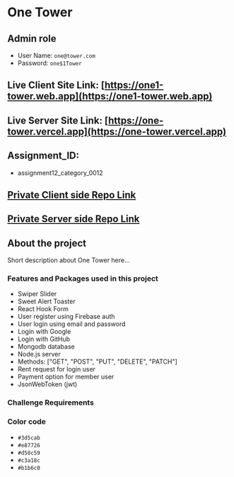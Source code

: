 # One Tower

## Admin role

- User Name: `one@tower.com`
- Password: `one$1Tower`

## Live Client Site Link: [https://one1-tower.web.app](https://one1-tower.web.app)

## Live Server Site Link: [https://one-tower.vercel.app](https://one-tower.vercel.app)

## Assignment_ID:

- assignment12_category_0012

## [Private Client side Repo Link](https://github.com/programming-hero-web-course1/b9a12-client-side-maasajal)

## [Private Server side Repo Link](https://github.com/programming-hero-web-course1/b9a12-server-side-maasajal)

## About the project

Short description about One Tower here...

### Features and Packages used in this project

- Swiper Slider
- Sweet Alert Toaster
- React Hook Form
- User register using Firebase auth
- User login using email and password
- Login with Google
- Login with GitHub
- Mongodb database
- Node.js server
- Methods: ["GET", "POST", "PUT", "DELETE", "PATCH"]
- Rent request for login user
- Payment option for member user
- JsonWebToken (jwt)

### Challenge Requirements

### Color code

- `#3d5cab`
- `#e87726`
- `#d58c59`
- `#c3a18c`
- `#b1b6c0`
